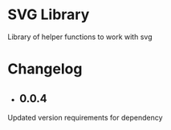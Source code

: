 # SVG Library
Library of helper functions to work with svg

# Changelog
* ## 0.0.4
Updated version requirements for dependency